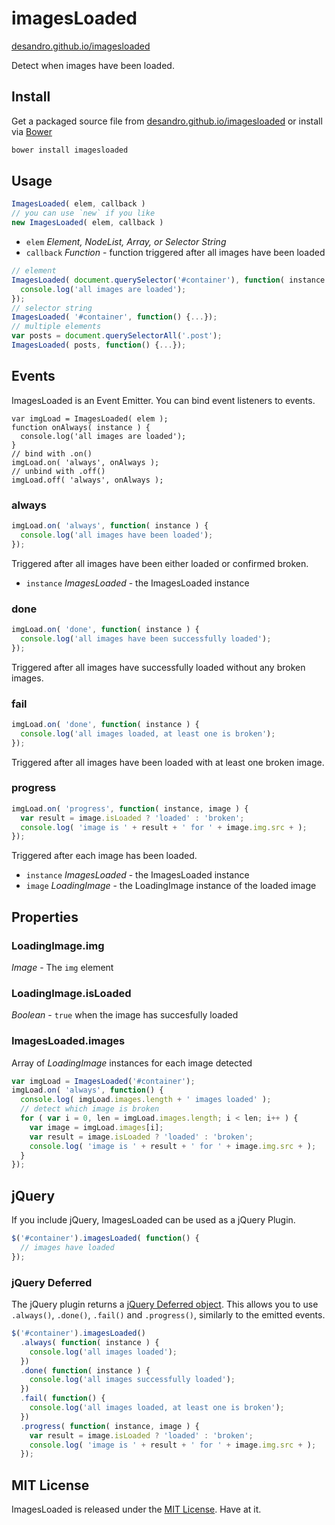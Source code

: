# imagesLoaded

[desandro.github.io/imagesloaded](http://desandro.github.io/imagesloaded/)

Detect when images have been loaded.

## Install

Get a packaged source file from [desandro.github.io/imagesloaded](http://desandro.github.io/imagesloaded/) or install via [Bower](http://bower.io)

``` bash
bower install imagesloaded
```

## Usage

``` js
ImagesLoaded( elem, callback )
// you can use `new` if you like
new ImagesLoaded( elem, callback )
```

+ `elem` _Element, NodeList, Array, or Selector String_
+ `callback` _Function_ - function triggered after all images have been loaded

``` js
// element
ImagesLoaded( document.querySelector('#container'), function( instance ) {
  console.log('all images are loaded');
});
// selector string
ImagesLoaded( '#container', function() {...});
// multiple elements
var posts = document.querySelectorAll('.post');
ImagesLoaded( posts, function() {...});
```


## Events

ImagesLoaded is an Event Emitter. You can bind event listeners to events.

```
var imgLoad = ImagesLoaded( elem );
function onAlways( instance ) {
  console.log('all images are loaded');
}
// bind with .on()
imgLoad.on( 'always', onAlways );
// unbind with .off()
imgLoad.off( 'always', onAlways );
```

### always

``` js
imgLoad.on( 'always', function( instance ) {
  console.log('all images have been loaded');
});
```

Triggered after all images have been either loaded or confirmed broken.

+ `instance` _ImagesLoaded_ - the ImagesLoaded instance

### done

``` js
imgLoad.on( 'done', function( instance ) {
  console.log('all images have been successfully loaded');
});
```

Triggered after all images have successfully loaded without any broken images.

### fail

``` js
imgLoad.on( 'done', function( instance ) {
  console.log('all images loaded, at least one is broken');
});
```

Triggered after all images have been loaded with at least one broken image.

### progress

``` js
imgLoad.on( 'progress', function( instance, image ) {
  var result = image.isLoaded ? 'loaded' : 'broken';
  console.log( 'image is ' + result + ' for ' + image.img.src + );
});
```

Triggered after each image has been loaded.

+ `instance` _ImagesLoaded_ - the ImagesLoaded instance
+ `image` _LoadingImage_ - the LoadingImage instance of the loaded image

## Properties

### LoadingImage.img

_Image_ - The `img` element

### LoadingImage.isLoaded

_Boolean_ - `true` when the image has succesfully loaded

### ImagesLoaded.images

Array of _LoadingImage_ instances for each image detected

``` js
var imgLoad = ImagesLoaded('#container');
imgLoad.on( 'always', function() {
  console.log( imgLoad.images.length + ' images loaded' );
  // detect which image is broken
  for ( var i = 0, len = imgLoad.images.length; i < len; i++ ) {
    var image = imgLoad.images[i];
    var result = image.isLoaded ? 'loaded' : 'broken';
    console.log( 'image is ' + result + ' for ' + image.img.src + );
  }
});
```

## jQuery

If you include jQuery, ImagesLoaded can be used as a jQuery Plugin.

``` js
$('#container').imagesLoaded( function() {
  // images have loaded
});
```

### jQuery Deferred

The jQuery plugin returns a [jQuery Deferred object](http://api.jquery.com/category/deferred-object/). This allows you to use `.always()`, `.done()`, `.fail()` and `.progress()`, similarly to the emitted events.

``` js
$('#container').imagesLoaded()
  .always( function( instance ) {
    console.log('all images loaded');
  })
  .done( function( instance ) {
    console.log('all images successfully loaded');
  })
  .fail( function() {
    console.log('all images loaded, at least one is broken');
  })
  .progress( function( instance, image ) {
    var result = image.isLoaded ? 'loaded' : 'broken';
    console.log( 'image is ' + result + ' for ' + image.img.src + );
  });
```

## MIT License

ImagesLoaded is released under the [MIT License](http://desandro.mit-license.org/). Have at it.
